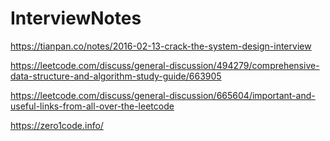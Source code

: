 # InterviewNotes

https://tianpan.co/notes/2016-02-13-crack-the-system-design-interview


https://leetcode.com/discuss/general-discussion/494279/comprehensive-data-structure-and-algorithm-study-guide/663905


https://leetcode.com/discuss/general-discussion/665604/important-and-useful-links-from-all-over-the-leetcode

https://zero1code.info/
